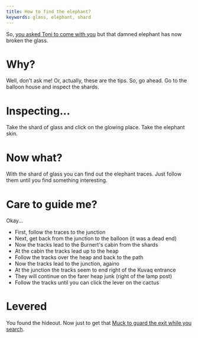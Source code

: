 ```yaml
---
title: How to find the elephant?
keywords: glass, elephant, shard
---
```


So, [you asked Toni to come with you](020-toni-first.md) but that damned elephant has now broken the glass.

# Why?
Well, don't ask me! Or, actually, these are the tips. So, go ahead.
Go to the balloon house and inspect the shards.

# Inspecting...
Take the shard of glass and click on the glowing place. Take the elephant skin.

# Now what?
With the shard of glass you can find out the elephant traces. Just follow them until you find something interesting.

# Care to guide me?
Okay...
 - First, follow the traces to the junction
 - Next, get back from the junction to the balloon (it was a dead end)
 - Now the tracks lead to the Burnert's cabin from the shards
 - At the cabin the tracks lead up to the heap
 - Follow the tracks over the heap and back to the path
 - Now the tracks lead to the junction, againo
 - At the junction the tracks seem to end right of the Kuvaq entrance
 - They will continue on the farer heap junk (right of the lamp post)
 - Follow the tracks until you can click the lever on the cactus

# Levered
You found the hideout. Now just to get that [Muck to guard the exit while you search](063-guardian.md).
